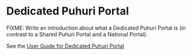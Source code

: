 # Dedicated Puhuri Portal

FIXME: Write an introduction about what a Dedicated Puhuri Portal is
(in contrast to a Shared Puhuri Portal and a National Portal).

See the [User Guide for Dedicated Puhuri Portal](user_guides/user_guide_dedicated/organization_and_project_management.md)
